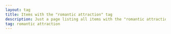 ```yaml
---
layout: tag
title: Items with the "romantic attraction" tag
description: Just a page listing all items with the "romantic attraction" tag
tag: romantic attraction
---
```

